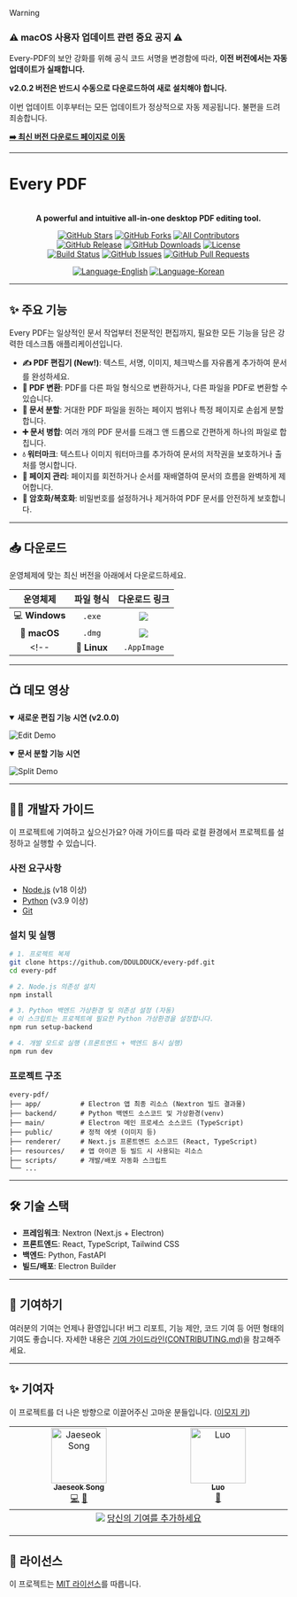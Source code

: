 > [!WARNING]
> ### ⚠️ macOS 사용자 업데이트 관련 중요 공지 ⚠️
>
> Every-PDF의 보안 강화를 위해 공식 코드 서명을 변경함에 따라, **이전 버전에서는 자동 업데이트가 실패합니다.**
>
> **v2.0.2 버전은 반드시 수동으로 다운로드하여 새로 설치해야 합니다.**
>
> 이번 업데이트 이후부터는 모든 업데이트가 정상적으로 자동 제공됩니다. 불편을 드려 죄송합니다.
>
> **[➡️ 최신 버전 다운로드 페이지로 이동](https://github.com/DDULDDUCK/every-pdf/releases/latest)**

---

# Every PDF
<p align="center">
  <!-- 프로젝트 로고를 여기에 추가할 수 있습니다. -->
  <!-- <img src="path/to/your/logo.png" alt="Every PDF Logo" width="150"> -->
  <br>
  <strong>A powerful and intuitive all-in-one desktop PDF editing tool.</strong>
</p>

<p align="center">
  <!-- 소셜 및 커뮤니티 배지 -->
  <a href="https://github.com/DDULDDUCK/every-pdf/stargazers"><img alt="GitHub Stars" src="https://img.shields.io/github/stars/DDULDDUCK/every-pdf?style=for-the-badge&logo=github&color=gold"></a>
  <a href="https://github.com/DDULDDUCK/every-pdf/network/members"><img alt="GitHub Forks" src="https://img.shields.io/github/forks/DDULDDUCK/every-pdf?style=for-the-badge&logo=github&color=blueviolet"></a>
  <a href="https://github.com/DDULDDUCK/every-pdf/graphs/contributors"><img alt="All Contributors" src="https://img.shields.io/github/all-contributors/DDULDDUCK/every-pdf?style=for-the-badge&color=orange"></a>
  <br>
  <!-- 상태 및 릴리즈 배지 -->
  <a href="https://github.com/DDULDDUCK/every-pdf/releases"><img alt="GitHub Release" src="https://img.shields.io/github/v/release/DDULDDUCK/every-pdf?style=for-the-badge&color=brightgreen"></a>
  <a href="https://github.com/DDULDDUCK/every-pdf/releases"><img alt="GitHub Downloads" src="https://img.shields.io/github/downloads/DDULDDUCK/every-pdf/total?style=for-the-badge&logo=github&color=success"></a>
  <a href="LICENSE"><img alt="License" src="https://img.shields.io/github/license/DDULDDUCK/every-pdf?style=for-the-badge&color=informational"></a>
  <br>
  <!-- 개발 활동 배지 -->
  <a href="https://github.com/DDULDDUCK/every-pdf/actions/workflows/release.yml"><img alt="Build Status" src="https://img.shields.io/github/actions/workflow/status/DDULDDUCK/every-pdf/release.yml?branch=main&style=for-the-badge&logo=githubactions"></a>
  <a href="https://github.com/DDULDDUCK/every-pdf/issues"><img alt="GitHub Issues" src="https://img.shields.io/github/issues/DDULDDUCK/every-pdf?style=for-the-badge&logo=github&color=red"></a>
  <a href="https://github.com/DDULDDUCK/every-pdf/pulls"><img alt="GitHub Pull Requests" src="https://img.shields.io/github/issues-pr/DDULDDUCK/every-pdf?style=for-the-badge&logo=github&color=yellow"></a>
</p>

<p align="center">
  <a href="./README.md"><img alt="Language-English" src="https://img.shields.io/badge/Language-English-blue?style=for-the-badge"></a>
  <a href="./README.ko.md"><img alt="Language-Korean" src="https://img.shields.io/badge/언어-한국어-blue?style=for-the-badge"></a>
</p>

---

## ✨ 주요 기능

Every PDF는 일상적인 문서 작업부터 전문적인 편집까지, 필요한 모든 기능을 담은 강력한 데스크톱 애플리케이션입니다.

*   **✍️ PDF 편집기 (New!)**: 텍스트, 서명, 이미지, 체크박스를 자유롭게 추가하여 문서를 완성하세요.
*   **🔄 PDF 변환**: PDF를 다른 파일 형식으로 변환하거나, 다른 파일을 PDF로 변환할 수 있습니다.
*   **📄 문서 분할**: 거대한 PDF 파일을 원하는 페이지 범위나 특정 페이지로 손쉽게 분할합니다.
*   **➕ 문서 병합**: 여러 개의 PDF 문서를 드래그 앤 드롭으로 간편하게 하나의 파일로 합칩니다.
*   **💧 워터마크**: 텍스트나 이미지 워터마크를 추가하여 문서의 저작권을 보호하거나 출처를 명시합니다.
*   **🔄 페이지 관리**: 페이지를 회전하거나 순서를 재배열하여 문서의 흐름을 완벽하게 제어합니다.
*   **🔐 암호화/복호화**: 비밀번호를 설정하거나 제거하여 PDF 문서를 안전하게 보호합니다.

---

## 📥 다운로드

운영체제에 맞는 최신 버전을 아래에서 다운로드하세요.

| 운영체제 | 파일 형식 | 다운로드 링크 |
| :---: | :---: | :---: |
| 💻 **Windows** | `.exe` | <a href="https://github.com/DDULDDUCK/every-pdf/releases/latest"><img src="https://img.shields.io/badge/최신_릴리즈-다운로드-brightgreen?style=flat-square" /></a> |
| 🍏 **macOS** | `.dmg` | <a href="https://github.com/DDULDDUCK/every-pdf/releases/latest"><img src="https://img.shields.io/badge/최신_릴리즈-다운로드-brightgreen?style=flat-square" /></a> |
<!--| 🐧 **Linux** | `.AppImage` | <a href="https://github.com/DDULDDUCK/every-pdf/releases/latest"><img src="https://img.shields.io/badge/최신_릴리즈-다운로드-brightgreen?style=flat-square" /></a> |-->

---

## 📺 데모 영상

<details open>
<summary><strong>새로운 편집 기능 시연 (v2.0.0)</strong></summary>

![Edit Demo](https://github.com/user-attachments/assets/e3ec427a-5a43-4d23-840b-9fbc73e1a8cb)
</details>

<details open>
<summary><strong>문서 분할 기능 시연</strong></summary>

![Split Demo](https://github.com/user-attachments/assets/bcf83b87-b04a-436b-9e7f-f585f4c78faa)
</details>

---

## 👨‍💻 개발자 가이드

이 프로젝트에 기여하고 싶으신가요? 아래 가이드를 따라 로컬 환경에서 프로젝트를 설정하고 실행할 수 있습니다.

### 사전 요구사항

- [Node.js](https://nodejs.org/) (v18 이상)
- [Python](https://www.python.org/) (v3.9 이상)
- [Git](https://git-scm.com/)

### 설치 및 실행

```bash
# 1. 프로젝트 복제
git clone https://github.com/DDULDDUCK/every-pdf.git
cd every-pdf

# 2. Node.js 의존성 설치
npm install

# 3. Python 백엔드 가상환경 및 의존성 설정 (자동)
# 이 스크립트는 프로젝트에 필요한 Python 가상환경을 설정합니다.
npm run setup-backend

# 4. 개발 모드로 실행 (프론트엔드 + 백엔드 동시 실행)
npm run dev
```

### 프로젝트 구조
```
every-pdf/
├── app/          # Electron 앱 최종 리소스 (Nextron 빌드 결과물)
├── backend/      # Python 백엔드 소스코드 및 가상환경(venv)
├── main/         # Electron 메인 프로세스 소스코드 (TypeScript)
├── public/       # 정적 에셋 (이미지 등)
├── renderer/     # Next.js 프론트엔드 소스코드 (React, TypeScript)
├── resources/    # 앱 아이콘 등 빌드 시 사용되는 리소스
├── scripts/      # 개발/배포 자동화 스크립트
└── ...
```

---

## 🛠️ 기술 스택

-   **프레임워크**: Nextron (Next.js + Electron)
-   **프론트엔드**: React, TypeScript, Tailwind CSS
-   **백엔드**: Python, FastAPI
-   **빌드/배포**: Electron Builder

---

## 🤝 기여하기

여러분의 기여는 언제나 환영입니다! 버그 리포트, 기능 제안, 코드 기여 등 어떤 형태의 기여도 좋습니다. 자세한 내용은 [기여 가이드라인(CONTRIBUTING.md)](CONTRIBUTING.md)을 참고해주세요.

---

## ✨ 기여자

이 프로젝트를 더 나은 방향으로 이끌어주신 고마운 분들입니다. ([이모지 키](https://allcontributors.org/docs/en/emoji-key))

<!-- ALL-CONTRIBUTORS-LIST:START - Do not remove or modify this section -->
<!-- prettier-ignore-start -->
<!-- markdownlint-disable -->
<table>
  <tbody>
    <tr>
      <td align="center" valign="top" width="14.28%"><a href="https://github.com/DDULDDUCK"><img src="https://avatars.githubusercontent.com/u/126528992?v=4?s=100" width="100px;" alt="Jaeseok Song"/><br /><sub><b>Jaeseok Song</b></sub></a><br /><a href="https://github.com/DDULDDUCK/every-pdf/commits?author=DDULDDUCK" title="코드">💻</a> <a href="#maintenance-DDULDDUCK" title="유지보수">🚧</a></td>
      <td align="center" valign="top" width="14.28%"><a href="https://github.com/Luo-YaFei"><img src="https://avatars.githubusercontent.com/u/37431486?v=4?s=100" width="100px;" alt="Luo"/><br /><sub><b>Luo</b></sub></a><br /><a href="https://github.com/DDULDDUCK/every-pdf/issues?q=author%3ALuo-YaFei" title="버그 리포트">🐛</a></td>
    </tr>
  </tbody>
  <tfoot>
    <tr>
      <td align="center" size="13px" colspan="7">
        <img src="https://raw.githubusercontent.com/all-contributors/all-contributors-cli/1b8533af435da9854653492b1327a23a4dbd0a10/assets/logo-small.svg">
          <a href="https://all-contributors.js.org/docs/en/bot/usage">당신의 기여를 추가하세요</a>
        </img>
      </td>
    </tr>
  </tfoot>
</table>

<!-- markdownlint-restore -->
<!-- prettier-ignore-end -->

<!-- ALL-CONTRIBUTORS-LIST:END -->

---

## 📜 라이선스

이 프로젝트는 [MIT 라이선스](LICENSE)를 따릅니다.
